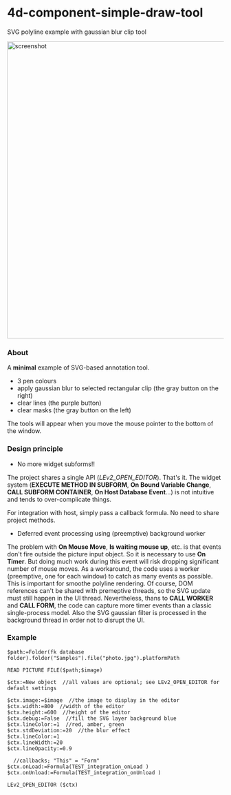 # 4d-component-simple-draw-tool
SVG polyline example with gaussian blur clip tool

<img width="689" alt="screenshot" src="https://user-images.githubusercontent.com/1725068/131315598-5023f642-64c3-4036-b3c9-bffb6dbebb8c.png">

### About

A **minimal** example of SVG-based annotation tool.

* 3 pen colours 
* apply gaussian blur to selected rectangular clip (the gray button on the right)
* clear lines (the purple button)
* clear masks (the gray button on the left)

The tools will appear when you move the mouse pointer to the bottom of the window.

### Design principle

* No more widget subforms!!

The project shares a single API (*LEv2_OPEN_EDITOR*). That's it. The widget system (**EXECUTE METHOD IN SUBFORM**, **On Bound Variable Change**, **CALL SUBFORM CONTAINER**, **On Host Database Event**…) is not intuitive and tends to over-complicate things.

For integration with host, simply pass a callback formula. No need to share project methods.

* Deferred event processing using (preemptive) background worker 

The problem with **On Mouse Move**, **Is waiting mouse up**, etc. is that events don't fire outside the picture input object. So it is necessary to use **On Timer**. But doing much work during this event will risk dropping significant number of mouse moves. As a workaround, the code uses a worker (preemptive, one for each window) to catch as many events as possible. This is important for smoothe polyline rendering. Of course, DOM references can't be shared with premeptive threads, so the SVG update must still happen in the UI thread. Nevertheless, thans to **CALL WORKER** and **CALL FORM**, the code can capture more timer events than a classic single-process model. Also the SVG gaussian filter is processed in the background thread in order not to disrupt the UI.    
 
### Example

```4d
$path:=Folder(fk database folder).folder("Samples").file("photo.jpg").platformPath

READ PICTURE FILE($path;$image)

$ctx:=New object  //all values are optional; see LEv2_OPEN_EDITOR for default settings

$ctx.image:=$image  //the image to display in the editor
$ctx.width:=800  //width of the editor
$ctx.height:=600  //height of the editor
$ctx.debug:=False  //fill the SVG layer background blue 
$ctx.lineColor:=1  //red, amber, green
$ctx.stdDeviation:=20  //the blur effect
$ctx.lineColor:=1
$ctx.lineWidth:=20
$ctx.lineOpacity:=0.9

  //callbacks; "This" = "Form"
$ctx.onLoad:=Formula(TEST_integration_onLoad )
$ctx.onUnload:=Formula(TEST_integration_onUnload )

LEv2_OPEN_EDITOR ($ctx)
```
